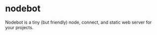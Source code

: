 nodebot
=======

Nodebot is a tiny (but friendly) node, connect, and static web server for your projects.
